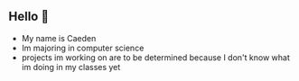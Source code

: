 ## Hello 👋

- My name is Caeden
- Im majoring in computer science
- projects im working on are to be determined because I don't know what im doing in my classes yet

